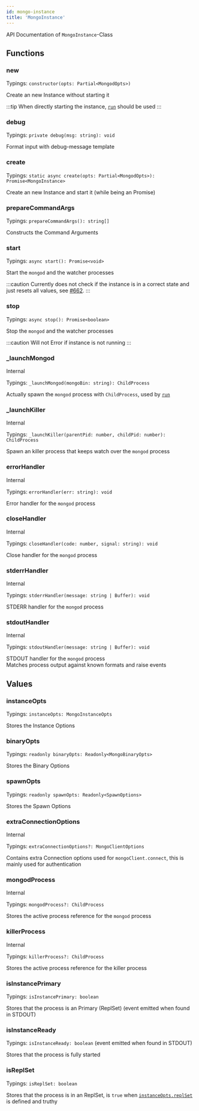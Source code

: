 ```yaml
---
id: mongo-instance
title: 'MongoInstance'
---
```


API Documentation of `MongoInstance`-Class

## Functions

### new

Typings: `constructor(opts: Partial<MongodOpts>)`

Create an new Instance without starting it

:::tip
When directly starting the instance, [`run`](#static-run) should be used
:::

### debug

Typings: `private debug(msg: string): void`

Format input with debug-message template

### create

Typings: `static async create(opts: Partial<MongodOpts>): Promise<MongoInstance>`

Create an new Instance and start it (while being an Promise)

### prepareCommandArgs

Typings: `prepareCommandArgs(): string[]`

Constructs the Command Arguments

### start

Typings: `async start(): Promise<void>`

Start the `mongod` and the watcher processes

:::caution
Currently does not check if the instance is in a correct state and just resets all values, see [#662](https://github.com/nodkz/mongodb-memory-server/issues/662).
:::

### stop

Typings: `async stop(): Promise<boolean>`

Stop the `mongod` and the watcher processes

:::caution
Will not Error if instance is not running
:::

### _launchMongod

<span class="badge badge--warning">Internal</span>

Typings: `_launchMongod(mongoBin: string): ChildProcess`

Actually spawn the `mongod` process with `ChildProcess`, used by [`run`](#run)

### _launchKiller

<span class="badge badge--warning">Internal</span>

Typings: `_launchKiller(parentPid: number, childPid: number): ChildProcess`

Spawn an killer process that keeps watch over the `mongod` process

### errorHandler

<span class="badge badge--warning">Internal</span>

Typings: `errorHandler(err: string): void`

Error handler for the `mongod` process

### closeHandler

<span class="badge badge--warning">Internal</span>

Typings: `closeHandler(code: number, signal: string): void`

Close handler for the `mongod` process

### stderrHandler

<span class="badge badge--warning">Internal</span>

Typings: `stderrHandler(message: string | Buffer): void`

STDERR handler for the `mongod` process

### stdoutHandler

<span class="badge badge--warning">Internal</span>

Typings: `stdoutHandler(message: string | Buffer): void`

STDOUT handler for the `mongod` process  
Matches process output against known formats and raise events

## Values

### instanceOpts

Typings: `instanceOpts: MongoInstanceOpts`

Stores the Instance Options

### binaryOpts

Typings: `readonly binaryOpts: Readonly<MongoBinaryOpts>`

Stores the Binary Options

### spawnOpts

Typings: `readonly spawnOpts: Readonly<SpawnOptions>`

Stores the Spawn Options

### extraConnectionOptions

<span class="badge badge--warning">Internal</span>

Typings: `extraConnectionOptions?: MongoClientOptions`

Contains extra Connection options used for `mongoClient.connect`, this is mainly used for authentication

### mongodProcess

<span class="badge badge--warning">Internal</span>

Typings: `mongodProcess?: ChildProcess`

Stores the active process reference for the `mongod` process

### killerProcess

<span class="badge badge--warning">Internal</span>

Typings: `killerProcess?: ChildProcess`

Stores the active process reference for the killer process

### isInstancePrimary

Typings: `isInstancePrimary: boolean`

Stores that the process is an Primary (ReplSet) (event emitted when found in STDOUT)

### isInstanceReady

Typings: `isInstanceReady: boolean` (event emitted when found in STDOUT)

Stores that the process is fully started

### isReplSet

Typings: `isReplSet: boolean`

Stores that the process is in an ReplSet, is `true` when [`instanceOpts.replSet`](#instanceopts) is defined and truthy
